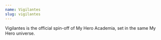 ```yaml
---
name: Vigilantes
slug: vigilantes
---
```

Vigilantes is the official spin-off of My Hero Academia, set in the same My Hero universe.